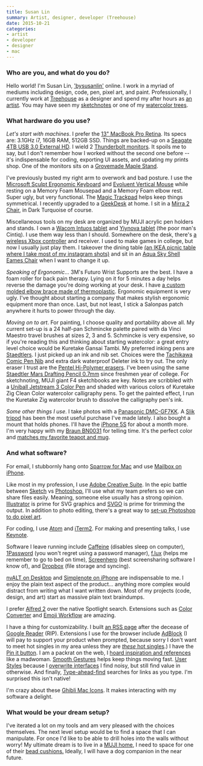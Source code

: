 ```yaml
---
title: Susan Lin
summary: Artist, designer, developer (Treehouse)
date: 2015-10-21
categories:
- artist
- developer
- designer
- mac
---
```


### Who are you, and what do you do?

Hello world! I'm Susan Lin, ['bysusanlin'](http://bysusanlin.com/ "Susan's website.") online. I work in a myriad of mediums including design, code, pen, pixel art, and paint. Professionally, I currently work at [Treehouse][] as a designer and spend my after hours as [an artist](http://shop.bysusanlin.com/ "Susan's online store."). You may have seen my [sketchnotes](http://sketch.bysusanlin.com/tagged/sketchnotes "Susan's sketchnotes.") or one of my [watercolor trees](http://levelframes.com/collections/watercolor-trees "Susan's watercolour trees.").

### What hardware do you use?

*Let's start with machines*. I prefer the [13" MacBook Pro Retina][macbook-pro]. Its specs are: 3.1GHz i7, 16GB RAM, 512GB SSD. Things are backed-up on a [Seagate 4TB USB 3.0 External HD][backup-plus]. I wield 2 [Thunderbolt monitors][thunderbolt-display]. It spoils me to say, but I don't remember how I worked without the second one before -- it's indispensable for coding, exporting UI assets, and updating my prints shop. One of the monitors sits on a [Grovemade Maple Stand][maple-monitor-stand].

I've previously busted my right arm to overwork and bad posture. I use the [Microsoft Sculpt Ergonomic Keyboard][sculpt-ergonomic-keyboard] and [Evoluent Vertical Mouse][verticalmouse-small-wireless] while resting on a Memory Foam Mousepad and a Memory Foam elbow rest. Super ugly, but very functional. The [Magic Trackpad][magic-trackpad] helps keep things symmetrical. I recently upgraded to a [GeekDesk][] at home. I sit in a [Mirra 2 Chair][mirra], in Dark Turquoise of course.

Miscellaneous tools on my desk are organized by MUJI acrylic pen holders and stands. I own a [Wacom Intuos tablet][intuos] and [Yiynova tablet][msp19u-plus] (the poor man's Cintiq). I use them way less than I should. Somewhere on the desk, there's [a wireless Xbox controller][xbox-360-controller-for-windows] and receiver. I used to make games in college, but now I usually just play them. I takeover the dining table [(an IKEA picnic table where I take most of my instagram shots)](https://instagram.com/p/64Fwfky4_T/ "Susan's photo of her table on Instagram.") and sit in an [Aqua Sky Shell Eames Chair][eames-molded-plastic-chairs] when I want to change it up.

*Speaking of Ergonomic*... 3M's Futuro Wrist Supports are the best. I have a foam roller for back pain therapy. Lying on it for 5 minutes a day helps reverse the damage you're doing working at your desk. I have [a custom molded elbow brace made of thermoplastic](https://instagram.com/p/55jEUwS41K/ "Susan's photo of her elbow brace on Instagram."). Ergonomic equipment is very ugly. I've thought about starting a company that makes stylish ergonomic equipment more than once. Last, but not least, I stick a Salonpas patch anywhere it hurts to power through the day.

*Moving on to art*. For painting, I choose quality and portability above all. My current set-up is a 24 half-pan Schmincke palette paired with da Vinci Maestro travel brushes at sizes 2, 3 and 5. Schmincke is very expensive, so if you're reading this and thinking about starting watercolor: a great entry level choice would be Kuretake Gansai Tambi. My preferred inking pens are [Staedtlers][pigment-liner-308]. I just picked up an ink and nib set. Choices were the [Tachikawa Comic Pen Nib][comic-pen-nib-holder-model-40] and extra dark waterproof Deleter ink to try out. The only eraser I trust are the [Pentel Hi-Polymer erasers][hi-polymer-eraser]. I've been using the same [Staedtler Mars Drafting Pencil 0.7mm][mars-draft-0.7mm] since freshmen year of college. For sketchnoting, MUJI giant F4 sketchbooks are key. Notes are scribbled with a [Uniball Jetstream 3 Color Pen][jetstream-3-0.7mm] and shaded with various colors of Kuretake Zig Clean Color watercolor calligraphy pens. To get the painted effect, I run the Kuretake Zig watercolor brush to dissolve the calligraphy pen's ink.

*Some other things I use*. I take photos with a [Panasonic DMC-GF7KK][lumix-dmc-gf7kk]. A [Slik tripod][sprint-pro-ii] has been the most useful purchase I've made lately. I also bought a mount that holds phones. I'll have the [iPhone 5S][iphone-5s] for about a month more. I'm very happy with my [Braun BN0031][bn0031] for telling time. It's the perfect color and [matches my favorite teapot and mug](https://twitter.com/bysusanlin/status/634112529678012417 "Susan's tweet about her teapot and mug.").

### And what software?

For email, I stubbornly hang onto [Sparrow for Mac][sparrow] and use [Mailbox on iPhone][mailbox].

Like most in my profession, I use [Adobe Creative Suite][creative-suite]. In the epic battle between [Sketch][] vs [Photoshop][], I'll use what my team prefers so we can share files easily. Meaning, someone else usually has a strong opinion. [Illustrator][] is prime for SVG graphics and [SVGO][] is prime for trimming the output. In addition to photo editing, there's a great way to [set-up Photoshop to do pixel art](http://www.brandontreb.com/configuring-photoshop-for-pixel-art/ "An article for doing pixel art in Photoshop.").

For coding, I use [Atom][] and [iTerm2][]. For making and presenting talks, I use [Keynote][].

Software I leave running include [Caffeine][] (disables sleep on computer), [1Password][] (you won't regret using a password manager), [f.lux][] (helps me remember to go to bed on time), [Screenhero][] (best screensharing software I know of), and [Dropbox][] (file storage and syncing).

[nvALT on Desktop][nvalt] and [Simplenote on iPhone][simplenote-ios] are indispensable to me. I enjoy the plain text aspect of the product... anything more complex would distract from writing what I want written down. Most of my projects (code, design, and art) start as massive plain text braindumps.

I prefer [Alfred 2][alfred] over the native Spotlight search. Extensions such as [Color Converter][color-converter] and [Emoji Workflow][emoji-workflow] are amazing.

I have a thing for customizability. I built [an RSS page](http://daily.bysusanlin.com/ "Susan's RSS page.") after the decease of [Google Reader][google-reader] (RIP). Extensions I use for the browser include [AdBlock][] (I will pay to support your product when prompted, because sorry I don't want to meet hot singles in my area unless they are [_these_ hot singles](http://adultcatfinder.com/ "A site for finding attractive cats in your local area.").) I have the [Pin it button][pin-it]. I am a packrat on the web, I [hoard inspiration and references](https://www.pinterest.com/susanl/pins/ "Susan's Pinterest account.") like a madwoman. [Smooth Gestures][smooth-gestures] helps keep things moving fast. [User Styles](https://userstyles.org/ "A collection of user stylesheets.") because I [overwrite interfaces](http://metalbat.com/carefree.css.txt "A user style for tweaking Twitter's website.") I find noisy, but still find value in otherwise. And finally, [Type-ahead-find][] searches for links as you type. I'm surprised this isn't native!

I'm crazy about these [Ghibli Mac Icons](http://dlanham.com/ui/ghibli/ "David's Ghibli icons."). It makes interacting with my software a delight.

### What would be your dream setup?

I've iterated a lot on my tools and am very pleased with the choices themselves. The next level setup would be to find a space that I can manipulate. For once I'd like to be able to drill holes into the walls without worry! My ultimate dream is to live in a [MUJI home](http://www.muji.net/ie/tatenoie/ "A narrow little house."), I need to space for one of their [bead cushions.](http://www.muji.com/jp/beadssofa/ "A beanbag.") Ideally, I will have a dog companion in the near future.

[1password]: https://1password.com "Password management software for Mac OS X."
[adblock]: https://getadblock.com/ "A browser extension for blocking ads."
[alfred]: https://www.alfredapp.com/ "A launcher app for the Mac."
[atom]: https://atom.io/ "A text editor based on web technology."
[backup-plus]: https://www.amazon.com/Seagate-Backup-Desktop-External-STCA3000101/dp/B00829THQE "An external disk drive."
[bn0031]: https://www.braun-clocks.com/watch/BN0031 "A wristwatch."
[caffeine]: http://lightheadsw.com/caffeine/ "A Mac menubar application to keep your computer awake."
[color-converter]: http://web.archive.org/web/20160318185937/http://jdfwarrior.tumblr.com:80/post/13162575130/color-converter "A colour conversion plugin for Alfred."
[comic-pen-nib-holder-model-40]: https://www.jetpens.com/Tachikawa-Comic-Pen-Nib-Holder-Model-40/pd/4573 "A nib holder."
[creative-suite]: https://www.adobe.com/creativecloud.html "A collection of design tools."
[dropbox]: https://www.dropbox.com/ "Online syncing and storage."
[eames-molded-plastic-chairs]: http://www.hermanmiller.com/products/seating/multi-use-guest-chairs/eames-molded-plastic-chairs.html "A chair."
[emoji-workflow]: https://github.com/carlosgaldino/alfred-emoji-workflow "An Alfred plugin for working with emoji."
[f.lux]: https://justgetflux.com/ "A tool to make the colour of your screen adapt to the current time of day."
[geekdesk]: https://www.geekdesk.com/ "An electronic, height-adjustable desk."
[google-reader]: https://en.wikipedia.org/wiki/Google_Reader "A web-based feed reader."
[hi-polymer-eraser]: https://www.pentel.com/store/hi-polymer-eraser "An eraser."
[illustrator]: https://www.adobe.com/products/illustrator.html "A vector graphics editor."
[intuos]: https://www.wacom.com/en-us/products/pen-tablets/intuos "A pen tablet."
[iphone-5s]: https://en.wikipedia.org/wiki/IPhone_5S "A smartphone."
[iterm2]: https://iterm2.com/ "An alternative terminal application for Mac OS X."
[jetstream-3-0.7mm]: https://www.jetpens.com/Uni-Jetstream-3-Color-Ballpoint-Multi-Pen-0.7-mm-Green-Body/pd/2443 "A 3-colour ballpoint pen."
[keynote]: https://www.apple.com/keynote/ "Presentation software for the Mac."
[lumix-dmc-gf7kk]: http://web.archive.org/web/20150919185815/https://www.shop.panasonic.com/cameras-and-camcorders/cameras/lumix-interchangeable-lens-ilc-cameras/DMC-GF7KK.html "A compact mirrorless camera."
[macbook-pro]: https://www.apple.com/macbook-pro/ "A laptop."
[magic-trackpad]: https://en.wikipedia.org/wiki/Magic_Trackpad "A trackpad for desktop machines."
[mailbox]: http://www.mailboxapp.com/ "A email client."
[maple-monitor-stand]: https://grovemade.com/product/maple-monitor-stand/ "A wooden monitor stand."
[mars-draft-0.7mm]: https://www.amazon.com/Staedtler-Drafting-Technical-Mechanical-92507BK/dp/B0018176XY "A drafting pencil."
[mirra]: http://www.hermanmiller.com/products/seating/performance-work-chairs/mirra-chairs.html "An ergonomic work chair."
[msp19u-plus]: https://www.amazon.com/Yiynova-MSP19U-Monitor-Windows-Solution/dp/B009QQ7BG0 "A drawing tablet and monitor."
[nvalt]: https://brettterpstra.com/projects/nvalt/ "A fork of Notational Velocity with extra features."
[photoshop]: https://www.adobe.com/products/photoshop.html "A bitmap image editor."
[pigment-liner-308]: https://www.staedtler.com/en/products/ink-writing-instruments/fineliners/pigment-liner-308-fineliner/ "A pen."
[pin-it]: http://web.archive.org/web/20221204035957/https://about.pinterest.com/en/browser-button "A browser extension for easily adding items to Pinterest."
[screenhero]: https://screenhero.com/ "A collaborative screen sharing service."
[sculpt-ergonomic-keyboard]: http://www.microsoft.com/hardware/en-us/b/sculpt-ergonomic-keyboard-for-business/5KV-00001 "An ergonomic keyboard."
[simplenote-ios]: https://itunes.apple.com/us/app/simplenote/id289429962 "A note app with cloud syncing."
[sketch]: https://www.sketchapp.com/ "A vector drawing application for Mac OS X."
[smooth-gestures]: http://www.smoothgestures.com/ "A browser extension for adding custom gestures and triggers."
[sparrow]: http://www.gmail.com/intl/en/mail/help/sparrow.html "A mail client for the Mac with a funky UI."
[sprint-pro-ii]: http://www.slik.co.jp/slik_com/DS-SPRINT_PRO_II.html "A camera tripod."
[svgo]: https://github.com/svg/svgo "A tool for optimising SVG files."
[thunderbolt-display]: https://www.apple.com/displays/ "A Thunderbolt-powered monitor."
[treehouse]: https://teamtreehouse.com/ "An online tech education service."
[type-ahead-find]: https://chrome.google.com/webstore/detail/type-ahead-find/cpecbmjeidppdiampimghndkikcmoadk "A Chrome extension for searching via the keyboard."
[verticalmouse-small-wireless]: https://evoluent.com/products/vm4sw/ "An ergonomic mouse."
[xbox-360-controller-for-windows]: http://www.microsoft.com/hardware/en-us/p/xbox-360-controller-for-windows "A video game controller."

